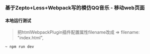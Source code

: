 ### 基于Zepto+Less+Webpack写的模仿QQ音乐 - 移动web页面

#### 本地运行测试
> 把htmlWebpackPlugin插件配置属性filename改成 => filename: "index.html",
```shell
~ npm run dev
```